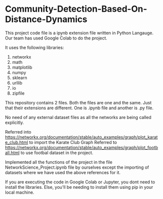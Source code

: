 # Community-Detection-Based-On-Distance-Dynamics


This project code file is a ipynb extension file written in Python Langauge.
Our team has used Google Colab to do the project.

It uses the following libraries:

1. networkx
2. math
3. matplotlib
4. numpy
5. sklearn
6. urllib
7. io
8. zipfile

This repository contains 2 files. Both the files are one and the same. Just that their extensions are different. One is .ipynb file and another is .py file.

No need of any external dataset files as all the networks are being called explicitly.

Referred into https://networkx.org/documentation/stable/auto_examples/graph/plot_karate_club.html to import the Karate Club Graph
Referred to https://networkx.org/documentation/stable/auto_examples/graph/plot_football.html to use footbal dataset in the project.


Implemented all the functions of the project in the file NetworkScience_Project.ipynb file by ourselves except the importing of datasets where we have used the above references for it.


If you are executing the code in Google Colab or Jupyter, you dont need to install the libraries. Else, you'll be needing to install them using pip in your local machine.
